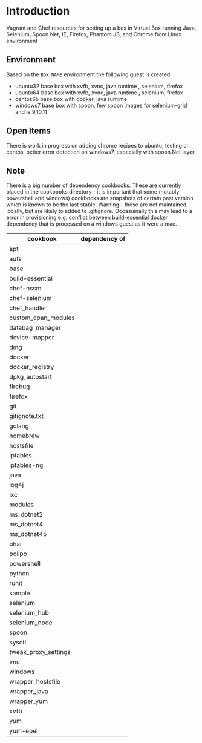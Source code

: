 # Introduction

Vagrant and Chef resources for setting up a box in Virtual Box running Java, Selenium, Spoon.Net, IE, Firefox, Phantom JS, and Chrome from Linux environment



## Environment 
Based on the `BOX_NAME` environment the following guest is created 

 - ubuntu32 
      base box with xvfb, xvnc, java runtime , selenium, firefox
 - ubuntu64
      base box with xvfb, xvnc, java runtime , selenium, firefox
 - centos65
      base box with docker, java runtime 
 - windows7
      base box with spoon, few spoon images  for selenium-grid and ie,9,10,11


## Open Items 
There is work in progress on adding chrome recipes to ubuntu, testing on centos, better error detection on windows7, especially  with spoon.Net layer

## Note 
There is a big number of dependency cookbooks. These are currently placed in the cookbooks directory - it is important that some (notably powershell and windows) cookbooks are snapshots of certain past version which is known to be the last stable. Warning - these are not maintained locally, but are likely to added to .gitignore. Occasuinally this may lead to a error in provisioning e.g. conflict between build-essential docker dependency that is processed on a windows guest as it were a mac.

|cookbook|dependency of 
| -------|:-------------:|
|apt
|aufs
|base
|build-essential
|chef-nssm
|chef-selenium
|chef_handler
|custom_cpan_modules
|databag_manager
|device-mapper
|dmg
|docker
|docker_registry
|dpkg_autostart
|firebug
|firefox
|git
|gitignote.txt
|golang
|homebrew
|hostsfile
|iptables
|iptables-ng
|java
|log4j
|lxc
|modules
|ms_dotnet2
|ms_dotnet4
|ms_dotnet45
|ohai
|polipo
|powershell
|python
|runit
|sample
|selenium
|selenium_hub
|selenium_node
|spoon
|sysctl
|tweak_proxy_settings
|vnc
|windows
|wrapper_hostsfile
|wrapper_java
|wrapper_yum
|xvfb
|yum
|yum-epel

